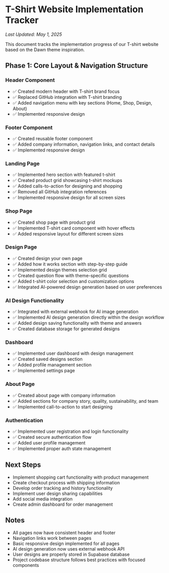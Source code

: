 
# T-Shirt Website Implementation Tracker

*Last Updated: May 1, 2025*

This document tracks the implementation progress of our T-shirt website based on the Dawn theme inspiration.

## Phase 1: Core Layout & Navigation Structure

### Header Component
- ✅ Created modern header with T-shirt brand focus
- ✅ Replaced GitHub integration with T-shirt branding
- ✅ Added navigation menu with key sections (Home, Shop, Design, About)
- ✅ Implemented responsive design

### Footer Component
- ✅ Created reusable footer component
- ✅ Added company information, navigation links, and contact details
- ✅ Implemented responsive design

### Landing Page
- ✅ Implemented hero section with featured t-shirt
- ✅ Created product grid showcasing t-shirt mockups 
- ✅ Added calls-to-action for designing and shopping
- ✅ Removed all GitHub integration references
- ✅ Implemented responsive design for all screen sizes

### Shop Page
- ✅ Created shop page with product grid
- ✅ Implemented T-shirt card component with hover effects
- ✅ Added responsive layout for different screen sizes

### Design Page
- ✅ Created design your own page
- ✅ Added how it works section with step-by-step guide
- ✅ Implemented design themes selection grid
- ✅ Created question flow with theme-specific questions
- ✅ Added t-shirt color selection and customization options
- ✅ Integrated AI-powered design generation based on user preferences

### AI Design Functionality
- ✅ Integrated with external webhook for AI image generation
- ✅ Implemented AI design generation directly within the design workflow
- ✅ Added design saving functionality with theme and answers
- ✅ Created database storage for generated designs

### Dashboard
- ✅ Implemented user dashboard with design management
- ✅ Created saved designs section
- ✅ Added profile management section
- ✅ Implemented settings page

### About Page
- ✅ Created about page with company information
- ✅ Added sections for company story, quality, sustainability, and team
- ✅ Implemented call-to-action to start designing

### Authentication
- ✅ Implemented user registration and login functionality
- ✅ Created secure authentication flow
- ✅ Added user profile management
- ✅ Implemented proper auth state management

## Next Steps
- Implement shopping cart functionality with product management
- Create checkout process with shipping information
- Develop order tracking and history functionality
- Implement user design sharing capabilities
- Add social media integration
- Create admin dashboard for order management

## Notes
- All pages now have consistent header and footer
- Navigation links work between pages
- Basic responsive design implemented for all pages
- AI design generation now uses external webhook API
- User designs are properly stored in Supabase database
- Project codebase structure follows best practices with focused components
